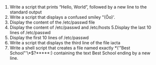 1. Write a script that prints “Hello, World”, followed by a new line to the standard output
2. Write a script that displays a confused smiley "(Ôo)'.
3. Display the content of the /etc/passwd file
4. Display the content of /etc/passwd and /etc/hosts
5.Display the last 10 lines of /etc/passwd
6. Display the first 10 lines of /etc/passwd
7. Write a script that displays the third line of the file iacta
8. Write a shell script that creates a file named exactly \*\\'"Best School"\'\\*$\?\*\*\*\*\*:) containing the text Best School ending by a new line.
